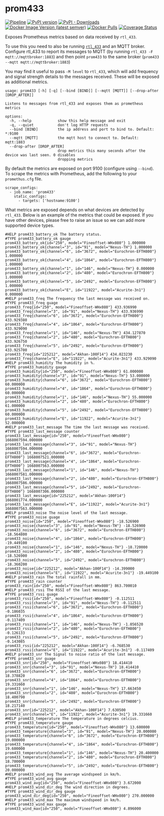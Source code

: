 # prom433

[![Pipeline](https://github.com/andrewjw/prom433/actions/workflows/build.yaml/badge.svg)](https://github.com/andrewjw/prom433/actions/workflows/build.yaml)
[![PyPI version](https://badge.fury.io/py/prom433.svg)](https://pypi.org/project/prom433/)
[![PyPI - Downloads](https://img.shields.io/pypi/dm/prom433)](https://pypi.org/project/prom433/)
[![Docker Image Version (latest semver)](https://img.shields.io/docker/v/andrewjw/prom433)](https://hub.docker.com/r/andrewjw/prom433)
[![Docker Pulls](https://img.shields.io/docker/pulls/andrewjw/prom433)](https://hub.docker.com/r/andrewjw/prom433)
[![Coverage Status](https://coveralls.io/repos/github/andrewjw/prom433/badge.svg?branch=main)](https://coveralls.io/github/andrewjw/prom433?branch=master)

Exposes Prometheus metrics based on data received by `rtl_433`.

To use this you need to also be running [`rtl_433`](https://github.com/merbanan/rtl_433)
and an MQTT broker. Configure rtl_433 to report its messages to MQTT (by running `rtl_433 -F mqtt://mqttbroker:1883`)
and then point `prom433` to the same broker (`prom433 --mqtt mqtt://mqttbroker:1883`)

You may find it useful to pass `-M level` to `rtl_433`, which will add frequency
and signal strength details to the messages received. These will be exposed as
additional metrics.

```
usage: prom433 [-h] [-q] [--bind [BIND]] [--mqtt [MQTT]] [--drop-after [DROP_AFTER]]

Listens to messages from rtl_433 and exposes them as prometheus metrics

options:
  -h, --help            show this help message and exit
  -q, --quiet           don't log HTTP requests
  --bind [BIND]         the ip address and port to bind to. Default: *:9100
  --mqtt [MQTT]         the mqtt host to connect to. Default: mqtt:1883
  --drop-after [DROP_AFTER]
                        drop metrics this many seconds after the device was last seen. 0 disables
                        dropping metrics
```

By default the metrics are exposed on port 9100 (configure using `--bind`). To
scrape the metrics with Prometheus, add the following to your `promethus.cfg` file.

```
scrape_configs:
  - job_name: 'prom433'
    static_configs:
      - targets: ['hostname:9100']
```

What metrics are exposed depends on what devices are detected by `rtl_433`. Below
is an example of the metrics that could be exposed. If you have other devices, 
please free to raise an issue so we can add more supported device types.

```
#HELP prom433_battery_ok The battery status.
#TYPE prom433_battery_ok gauge 
prom433_battery_ok{id="250", model="Fineoffset-WHx080"} 1.000000
prom433_battery_ok{channel="3", id="91", model="Nexus-TH"} 1.000000
prom433_battery_ok{channel="6", id="3672", model="Eurochron-EFTH800"} 1.000000
prom433_battery_ok{channel="4", id="1864", model="Eurochron-EFTH800"} 1.000000
prom433_battery_ok{channel="1", id="146", model="Nexus-TH"} 0.000000
prom433_battery_ok{channel="2", id="480", model="Eurochron-EFTH800"} 1.000000
prom433_battery_ok{channel="5", id="2492", model="Eurochron-EFTH800"} 1.000000
prom433_battery_ok{channel="E", id="11922", model="Acurite-3n1"} 0.000000
#HELP prom433_freq The frequency the last message was received on.
#TYPE prom433_freq guage 
prom433_freq{id="250", model="Fineoffset-WHx080"} 433.936990
prom433_freq{channel="3", id="91", model="Nexus-TH"} 433.936990
prom433_freq{channel="6", id="3672", model="Eurochron-EFTH800"} 433.929380
prom433_freq{channel="4", id="1864", model="Eurochron-EFTH800"} 433.929090
prom433_freq{channel="1", id="146", model="Nexus-TH"} 434.127870
prom433_freq{channel="2", id="480", model="Eurochron-EFTH800"} 433.926750
prom433_freq{channel="5", id="2492", model="Eurochron-EFTH800"} 433.925700
prom433_freq{id="225212", model="Akhan-100F14"} 434.023230
prom433_freq{channel="E", id="11922", model="Acurite-3n1"} 433.929090
#HELP prom433_humidity The humidity in %.
#TYPE prom433_humidity gauge 
prom433_humidity{id="250", model="Fineoffset-WHx080"} 61.000000
prom433_humidity{channel="3", id="91", model="Nexus-TH"} 53.000000
prom433_humidity{channel="6", id="3672", model="Eurochron-EFTH800"} 60.000000
prom433_humidity{channel="4", id="1864", model="Eurochron-EFTH800"} 60.000000
prom433_humidity{channel="1", id="146", model="Nexus-TH"} 55.000000
prom433_humidity{channel="2", id="480", model="Eurochron-EFTH800"} 61.000000
prom433_humidity{channel="5", id="2492", model="Eurochron-EFTH800"} 60.000000
prom433_humidity{channel="E", id="11922", model="Acurite-3n1"} 52.000000
#HELP prom433_last_message The time the last message was received.
#TYPE prom433_last_message counter 
prom433_last_message{id="250", model="Fineoffset-WHx080"} 1668007594.000000
prom433_last_message{channel="3", id="91", model="Nexus-TH"} 1668007594.000000
prom433_last_message{channel="6", id="3672", model="Eurochron-EFTH800"} 1668007521.000000
prom433_last_message{channel="4", id="1864", model="Eurochron-EFTH800"} 1668007563.000000
prom433_last_message{channel="1", id="146", model="Nexus-TH"} 1668007581.000000
prom433_last_message{channel="2", id="480", model="Eurochron-EFTH800"} 1668007586.000000
prom433_last_message{channel="5", id="2492", model="Eurochron-EFTH800"} 1668007306.000000
prom433_last_message{id="225212", model="Akhan-100F14"} 1668001774.000000
prom433_last_message{channel="E", id="11922", model="Acurite-3n1"} 1668007563.000000
#HELP prom433_noise The noise level of the last message.
#TYPE prom433_noise guage 
prom433_noise{id="250", model="Fineoffset-WHx080"} -18.526900
prom433_noise{channel="3", id="91", model="Nexus-TH"} -18.526900
prom433_noise{channel="6", id="3672", model="Eurochron-EFTH800"} -18.564800
prom433_noise{channel="4", id="1864", model="Eurochron-EFTH800"} -19.449100
prom433_noise{channel="1", id="146", model="Nexus-TH"} -18.720000
prom433_noise{channel="2", id="480", model="Eurochron-EFTH800"} -18.526900
prom433_noise{channel="5", id="2492", model="Eurochron-EFTH800"} -18.360200
prom433_noise{id="225212", model="Akhan-100F14"} -14.399000
prom433_noise{channel="E", id="11922", model="Acurite-3n1"} -19.449100
#HELP prom433_rain The total rainfall in mm.
#TYPE prom433_rain counter 
prom433_rain{id="250", model="Fineoffset-WHx080"} 863.700010
#HELP prom433_rssi The RSSI of the last message.
#TYPE prom433_rssi guage 
prom433_rssi{id="250", model="Fineoffset-WHx080"} -0.112511
prom433_rssi{channel="3", id="91", model="Nexus-TH"} -0.112511
prom433_rssi{channel="6", id="3672", model="Eurochron-EFTH800"} -0.186035
prom433_rssi{channel="4", id="1864", model="Eurochron-EFTH800"} -0.117409
prom433_rssi{channel="1", id="146", model="Nexus-TH"} -1.056520
prom433_rssi{channel="2", id="480", model="Eurochron-EFTH800"} -0.126133
prom433_rssi{channel="5", id="2492", model="Eurochron-EFTH800"} -0.143085
prom433_rssi{id="225212", model="Akhan-100F14"} -6.768530
prom433_rssi{channel="E", id="11922", model="Acurite-3n1"} -0.117409
#HELP prom433_snr The Signal to noise ratio of the last message.
#TYPE prom433_snr guage 
prom433_snr{id="250", model="Fineoffset-WHx080"} 18.414410
prom433_snr{channel="3", id="91", model="Nexus-TH"} 18.414410
prom433_snr{channel="6", id="3672", model="Eurochron-EFTH800"} 18.378820
prom433_snr{channel="4", id="1864", model="Eurochron-EFTH800"} 19.331660
prom433_snr{channel="1", id="146", model="Nexus-TH"} 17.663450
prom433_snr{channel="2", id="480", model="Eurochron-EFTH800"} 18.400790
prom433_snr{channel="5", id="2492", model="Eurochron-EFTH800"} 18.217140
prom433_snr{id="225212", model="Akhan-100F14"} 7.630500
prom433_snr{channel="E", id="11922", model="Acurite-3n1"} 19.331660
#HELP prom433_temperature The temperature in degrees celcius.
#TYPE prom433_temperature gauge 
prom433_temperature{id="250", model="Fineoffset-WHx080"} 13.600000
prom433_temperature{channel="3", id="91", model="Nexus-TH"} 20.000000
prom433_temperature{channel="6", id="3672", model="Eurochron-EFTH800"} 19.000000
prom433_temperature{channel="4", id="1864", model="Eurochron-EFTH800"} 19.600000
prom433_temperature{channel="1", id="146", model="Nexus-TH"} 20.400000
prom433_temperature{channel="2", id="480", model="Eurochron-EFTH800"} 18.700000
prom433_temperature{channel="5", id="2492", model="Eurochron-EFTH800"} 20.000000
#HELP prom433_wind_avg The average windspeed in km/h.
#TYPE prom433_wind_avg gauge 
prom433_wind_avg{id="250", model="Fineoffset-WHx080"} 3.672000
#HELP prom433_wind_dir_deg The wind direction in degrees.
#TYPE prom433_wind_dir_deg gauge 
prom433_wind_dir_deg{id="250", model="Fineoffset-WHx080"} 270.000000
#HELP prom433_wind_max The maximum windspeed in km/h.
#TYPE prom433_wind_max gauge 
prom433_wind_max{id="250", model="Fineoffset-WHx080"} 4.896000
```
